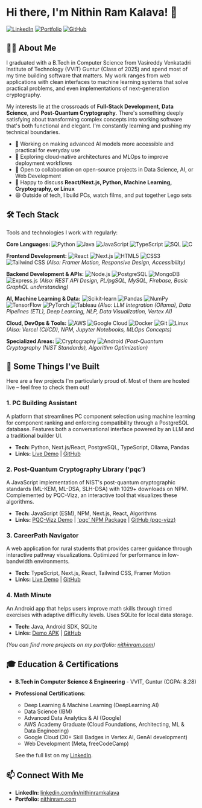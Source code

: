 # Hi there, I'm Nithin Ram Kalava! 👋

[![LinkedIn](https://img.shields.io/badge/LinkedIn-Connect-blue?style=for-the-badge&logo=linkedin)](https://linkedin.com/in/nithinramkalava)
[![Portfolio](https://img.shields.io/badge/Portfolio-nithinram.com-brightgreen?style=for-the-badge&logo=vercel)](https://nithinram.com) 
[![GitHub](https://img.shields.io/badge/GitHub-Follow_Me-black?style=for-the-badge&logo=github)](https://github.com/nithinramkalava)

## 👨‍💻 About Me

I graduated with a B.Tech in Computer Science from Vasireddy Venkatadri Institute of Technology (VVIT) Guntur (Class of 2025) and spend most of my time building software that matters. My work ranges from web applications with clean interfaces to machine learning systems that solve practical problems, and even implementations of next-generation cryptography.

My interests lie at the crossroads of **Full-Stack Development**, **Data Science**, and **Post-Quantum Cryptography**. There's something deeply satisfying about transforming complex concepts into working software that's both functional and elegant. I'm constantly learning and pushing my technical boundaries.

- 🔭 Working on making advanced AI models more accessible and practical for everyday use
- 🌱 Exploring cloud-native architectures and MLOps to improve deployment workflows
- 👯 Open to collaboration on open-source projects in Data Science, AI, or Web Development
- 💬 Happy to discuss **React/Next.js, Python, Machine Learning, Cryptography, or Linux**
- 😄 Outside of tech, I build PCs, watch films, and put together Lego sets

## 🛠️ Tech Stack

Tools and technologies I work with regularly:

**Core Languages:**
![Python](https://img.shields.io/badge/Python-3776AB?style=flat-square&logo=python&logoColor=white)
![Java](https://img.shields.io/badge/Java-ED8B00?style=flat-square&logo=openjdk&logoColor=white)
![JavaScript](https://img.shields.io/badge/JavaScript-F7DF1E?style=flat-square&logo=javascript&logoColor=black)
![TypeScript](https://img.shields.io/badge/TypeScript-3178C6?style=flat-square&logo=typescript&logoColor=white)
![SQL](https://img.shields.io/badge/SQL-025E8C?style=flat-square&logo=postgresql&logoColor=white)
![C](https://img.shields.io/badge/C-A8B9CC?style=flat-square&logo=c&logoColor=white)

**Frontend Development:**
![React](https://img.shields.io/badge/React-61DAFB?style=flat-square&logo=react&logoColor=black)
![Next.js](https://img.shields.io/badge/Next.js-000000?style=flat-square&logo=next.js&logoColor=white)
![HTML5](https://img.shields.io/badge/HTML5-E34F26?style=flat-square&logo=html5&logoColor=white)
![CSS3](https://img.shields.io/badge/CSS3-1572B6?style=flat-square&logo=css3&logoColor=white)
![Tailwind CSS](https://img.shields.io/badge/Tailwind_CSS-38B2AC?style=flat-square&logo=tailwind-css&logoColor=white)
_(Also: Framer Motion, Responsive Design, Accessibility)_

**Backend Development & APIs:**
![Node.js](https://img.shields.io/badge/Node.js-339933?style=flat-square&logo=node.js&logoColor=white)
![PostgreSQL](https://img.shields.io/badge/PostgreSQL-336791?style=flat-square&logo=postgresql&logoColor=white)
![MongoDB](https://img.shields.io/badge/MongoDB-47A248?style=flat-square&logo=mongodb&logoColor=white)
![Express.js](https://img.shields.io/badge/Express.js-000000?style=flat-square&logo=express&logoColor=white)
_(Also: REST API Design, PL/pgSQL, MySQL, Firebase, Basic GraphQL understanding)_

**AI, Machine Learning & Data:**
![Scikit-learn](https://img.shields.io/badge/Scikit--learn-F7931E?style=flat-square&logo=scikit-learn&logoColor=white)
![Pandas](https://img.shields.io/badge/Pandas-150458?style=flat-square&logo=pandas&logoColor=white)
![NumPy](https://img.shields.io/badge/NumPy-013243?style=flat-square&logo=numpy&logoColor=white)
![TensorFlow](https://img.shields.io/badge/TensorFlow-FF6F00?style=flat-square&logo=tensorflow&logoColor=white)
![PyTorch](https://img.shields.io/badge/PyTorch-EE4C2C?style=flat-square&logo=pytorch&logoColor=white)
![Tableau](https://img.shields.io/badge/Tableau-E97627?style=flat-square&logo=tableau&logoColor=white)
_(Also: LLM Integration (Ollama), Data Pipelines (ETL), Deep Learning, NLP, Data Visualization, Vertex AI)_

**Cloud, DevOps & Tools:**
![AWS](https://img.shields.io/badge/AWS-232F3E?style=flat-square&logo=amazon-aws&logoColor=white)
![Google Cloud](https://img.shields.io/badge/Google_Cloud-4285F4?style=flat-square&logo=google-cloud&logoColor=white)
![Docker](https://img.shields.io/badge/Docker-2496ED?style=flat-square&logo=docker&logoColor=white)
![Git](https://img.shields.io/badge/Git-F05032?style=flat-square&logo=git&logoColor=white)
![Linux](https://img.shields.io/badge/Linux-FCC624?style=flat-square&logo=linux&logoColor=black)
_(Also: Vercel (CI/CD), NPM, Jupyter Notebooks, MLOps Concepts)_

**Specialized Areas:**
![Cryptography](https://img.shields.io/badge/PQC-Secure-blueviolet?style=flat-square) <!-- Generic badge -->
![Android](https://img.shields.io/badge/Android_Dev-3DDC84?style=flat-square&logo=android&logoColor=white)
_(Post-Quantum Cryptography (NIST Standards), Algorithm Optimization)_

## 🚀 Some Things I've Built

Here are a few projects I'm particularly proud of. Most of them are hosted live – feel free to check them out!

### 1. PC Building Assistant
A platform that streamlines PC component selection using machine learning for component ranking and enforcing compatibility through a PostgreSQL database. Features both a conversational interface powered by an LLM and a traditional builder UI.
- **Tech:** Python, Next.js/React, PostgreSQL, TypeScript, Ollama, Pandas
- **Links:** [Live Demo](https://pcbuilder-ai.vercel.app/) | [GitHub](https://github.com/nithinramkalava/build-your-pc)

### 2. Post-Quantum Cryptography Library ('pqc')
A JavaScript implementation of NIST's post-quantum cryptographic standards (ML-KEM, ML-DSA, SLH-DSA) with 1029+ downloads on NPM. Complemented by PQC-Vizz, an interactive tool that visualizes these algorithms.
- **Tech:** JavaScript (ESM), NPM, Next.js, React, Algorithms
- **Links:** [PQC-Vizz Demo](https://pqc-vizz.vercel.app/) | ['pqc' NPM Package](https://www.npmjs.com/package/pqc) | [GitHub (pqc-vizz)](https://github.com/nithinramkalava/pqc-vizz)

### 3. CareerPath Navigator
A web application for rural students that provides career guidance through interactive pathway visualizations. Optimized for performance in low-bandwidth environments.
- **Tech:** TypeScript, Next.js, React, Tailwind CSS, Framer Motion
- **Links:** [Live Demo](https://careerpath-nav.vercel.app/) | [GitHub](https://github.com/nithinramkalava/CareerPath-Navigator)

### 4. Math Minute
An Android app that helps users improve math skills through timed exercises with adaptive difficulty levels. Uses SQLite for local data storage.
- **Tech:** Java, Android SDK, SQLite
- **Links:** [Demo APK](https://github.com/nithinramkalava/Math-Minute/releases/tag/debug-releases) | [GitHub](https://github.com/nithinramkalava/Math-Minute)

_(You can find more projects on my portfolio: [nithinram.com](https://nithinram.com))_

## 🎓 Education & Certifications

- **B.Tech in Computer Science & Engineering** - VVIT, Guntur (CGPA: 8.28)
- **Professional Certifications**: 
  - Deep Learning & Machine Learning (DeepLearning.AI)
  - Data Science (IBM)
  - Advanced Data Analytics & AI (Google)
  - AWS Academy Graduate (Cloud Foundations, Architecting, ML & Data Engineering) 
  - Google Cloud (30+ Skill Badges in Vertex AI, GenAI development)
  - Web Development (Meta, freeCodeCamp)
  
  See the full list on my [LinkedIn](https://linkedin.com/in/nithinramkalava/details/certifications/).

## 📫 Connect With Me

- **LinkedIn:** [linkedin.com/in/nithinramkalava](https://linkedin.com/in/nithinramkalava)
- **Portfolio:** [nithinram.com](https://nithinram.com)

